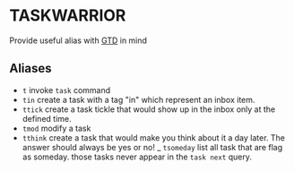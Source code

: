 
TASKWARRIOR
============

Provide useful alias with [GTD][1] in mind

Aliases
-------
  - `t`         invoke `task` command
  - `tin`       create a task with a tag "in" which represent an inbox item.
  - `ttick`     create a task tickle that would show up in the inbox only at the defined time.
  - `tmod`      modify a task
  - `tthink`    create a task that would make you think about it a day later. The answer should always be yes or no!
  _ `tsomeday`  list all task that are flag as someday. those tasks never appear in the `task next` query.


[1]: https://en.wikipedia.org/wiki/Getting_Things_Done

